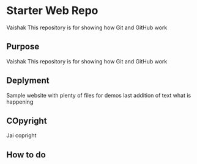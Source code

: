 # Starter Web Repo

Vaishak This repository is for showing how Git and GitHub work

## Purpose


Vaishak This repository is for showing how Git and GitHub work

## Deplyment

Sample website with plenty of files for demos
last addition of text 
what is happening


## COpyright

Jai copright

## How to do
